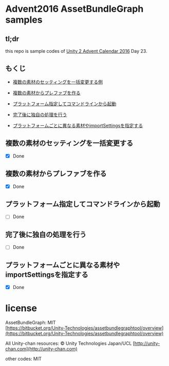 # Advent2016 AssetBundleGraph samples

## tl;dr

this repo is sample codes of [Unity 2 Advent Calendar 2016](http://qiita.com/advent-calendar/2016/unity2)
Day 23.

## もくじ
- [複数の素材のセッティングを一括変更する例](#複数の素材のセッティングを一括変更する)

- [複数の素材からプレファブを作る](#複数の素材からプレファブを作る)


- [プラットフォーム指定してコマンドラインから起動](#プラットフォーム指定してコマンドラインから起動)


- [完了後に独自の処理を行う](#完了後に独自の処理を行う)


- [プラットフォームごとに異なる素材やimportSettingsを指定する](#プラットフォームごとに異なる素材やimportSettingsを指定する)



## 複数の素材のセッティングを一括変更する
- [x] Done

## 複数の素材からプレファブを作る
- [x] Done

## プラットフォーム指定してコマンドラインから起動
- [ ] Done


## 完了後に独自の処理を行う
- [ ] Done

## プラットフォームごとに異なる素材やimportSettingsを指定する
- [x] Done


# license
AssetBundleGraph: MIT  
[https://bitbucket.org/Unity-Technologies/assetbundlegraphtool/overview](https://bitbucket.org/Unity-Technologies/assetbundlegraphtool/overview)

All Unity-chan resources: © Unity Technologies Japan/UCL
[http://unity-chan.com](http://unity-chan.com)

other codes: MIT